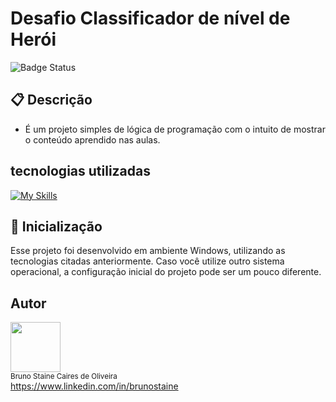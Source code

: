 # Desafio Classificador de nível de Herói

![Badge Status](https://img.shields.io/static/v1?label=STATUS&message=Finalizado&color=green&style=for-the-badge)


## :clipboard: Descrição

- É um projeto simples de lógica de programação com o intuito de mostrar o conteúdo aprendido nas aulas.

## tecnologias utilizadas

[![My Skills](https://skillicons.dev/icons?i=javascript,vscode)](https://skillicons.dev)


## :rocket: Inicialização
Esse projeto foi desenvolvido em ambiente Windows, utilizando as tecnologias citadas anteriormente.
Caso você utilize outro sistema operacional, a configuração inicial do projeto pode ser um pouco diferente.

## Autor

<img src="https://user-images.githubusercontent.com/87622645/157755137-8d22a951-d323-4c33-814e-c0351ebefafe.png" width=80><br>
<sub>Bruno Staine Caires de Oliveira</sub><br>
https://www.linkedin.com/in/brunostaine